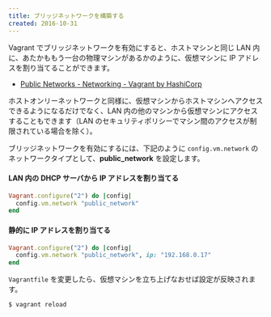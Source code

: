 ```yaml
---
title: ブリッジネットワークを構築する
created: 2016-10-31
---
```


Vagrant でブリッジネットワークを有効にすると、ホストマシンと同じ LAN 内に、あたかももう一台の物理マシンがあるかのように、仮想マシンに IP アドレスを割り当てることができます。

* [Public Networks - Networking - Vagrant by HashiCorp](https://www.vagrantup.com/docs/networking/public_network.html)

ホストオンリーネットワークと同様に、仮想マシンからホストマシンへアクセスできるようになるだけでなく、LAN 内の他のマシンから仮想マシンにアクセスすることもできます（LAN のセキュリティポリシーでマシン間のアクセスが制限されている場合を除く）。

ブリッジネットワークを有効にするには、下記のように `config.vm.network` のネットワークタイプとして、**public_network** を設定します。

#### LAN 内の DHCP サーバから IP アドレスを割り当てる

```ruby
Vagrant.configure("2") do |config|
  config.vm.network "public_network"
end
```

#### 静的に IP アドレスを割り当てる

```ruby
Vagrant.configure("2") do |config|
  config.vm.network "public_network", ip: "192.168.0.17"
end
```

`Vagrantfile` を変更したら、仮想マシンを立ち上げなおせば設定が反映されます。

```
$ vagrant reload
```

